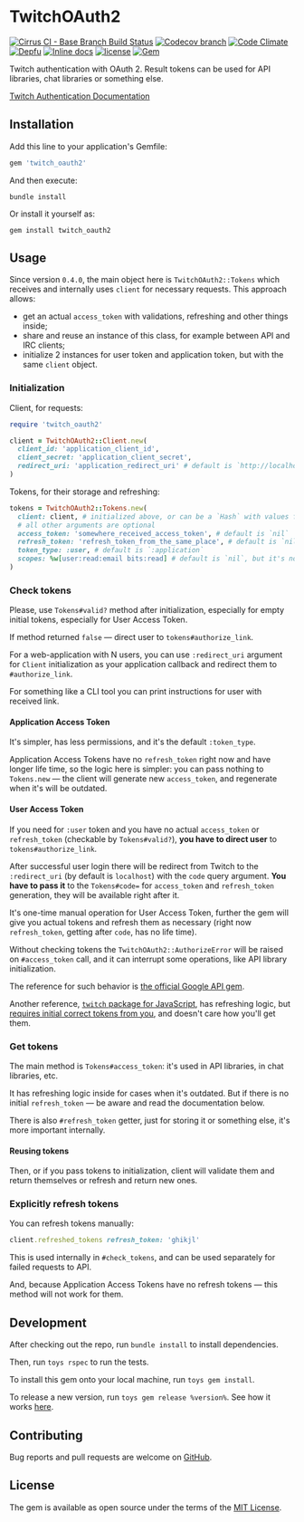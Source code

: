 # TwitchOAuth2

[![Cirrus CI - Base Branch Build Status](https://img.shields.io/cirrus/github/AlexWayfer/twitch_oauth2?style=flat-square)](https://cirrus-ci.com/github/AlexWayfer/twitch_oauth2)
[![Codecov branch](https://img.shields.io/codecov/c/github/AlexWayfer/twitch_oauth2/master.svg?style=flat-square)](https://codecov.io/gh/AlexWayfer/twitch_oauth2)
[![Code Climate](https://img.shields.io/codeclimate/maintainability/AlexWayfer/twitch_oauth2.svg?style=flat-square)](https://codeclimate.com/github/AlexWayfer/twitch_oauth2)
[![Depfu](https://img.shields.io/depfu/AlexWayfer/twitch_oauth2?style=flat-square)](https://depfu.com/repos/github/AlexWayfer/twitch_oauth2)
[![Inline docs](https://inch-ci.org/github/AlexWayfer/twitch_oauth2.svg?branch=master)](https://inch-ci.org/github/AlexWayfer/twitch_oauth2)
[![license](https://img.shields.io/github/license/AlexWayfer/twitch_oauth2.svg?style=flat-square)](https://github.com/AlexWayfer/twitch_oauth2/blob/master/LICENSE.txt)
[![Gem](https://img.shields.io/gem/v/twitch_oauth2.svg?style=flat-square)](https://rubygems.org/gems/twitch_oauth2)

Twitch authentication with OAuth 2.
Result tokens can be used for API libraries, chat libraries or something else.

[Twitch Authentication Documentation](https://dev.twitch.tv/docs/authentication)

## Installation

Add this line to your application's Gemfile:

```ruby
gem 'twitch_oauth2'
```

And then execute:

```
bundle install
```

Or install it yourself as:

```
gem install twitch_oauth2
```

## Usage

Since version `0.4.0`, the main object here is `TwitchOAuth2::Tokens` which receives
and internally uses `client` for necessary requests. This approach allows:

*   get an actual `access_token` with validations, refreshing and other things inside;
*   share and reuse an instance of this class, for example between API and IRC clients;
*   initialize 2 instances for user token and application token, but with the same `client` object.

### Initialization

Client, for requests:

```ruby
require 'twitch_oauth2'

client = TwitchOAuth2::Client.new(
  client_id: 'application_client_id',
  client_secret: 'application_client_secret',
  redirect_uri: 'application_redirect_uri' # default is `http://localhost`
)
```

Tokens, for their storage and refreshing:

```ruby
tokens = TwitchOAuth2::Tokens.new(
  client: client, # initialized above, or can be a `Hash` with values for `Client` initialization
  # all other arguments are optional
  access_token: 'somewhere_received_access_token', # default is `nil`
  refresh_token: 'refresh_token_from_the_same_place', # default is `nil`
  token_type: :user, # default is `:application`
  scopes: %w[user:read:email bits:read] # default is `nil`, but it's not so useful
)
```

### Check tokens

Please, use `Tokens#valid?` method after initialization, especially for empty initial tokens,
especially for User Access Token.

If method returned `false` — direct user to `tokens#authorize_link`.

For a web-application with N users, you can use `:redirect_uri` argument for `Client`
initialization as your application callback and redirect them to `#authorize_link`.

For something like a CLI tool you can print instructions for user with received link.

#### Application Access Token

It's simpler, has less permissions, and it's the default `:token_type`.

Application Access Tokens have no `refresh_token` right now and have longer life time,
so the logic here is simpler: you can pass nothing to `Tokens.new` — the client will generate
new `access_token`, and regenerate when it's will be outdated.

#### User Access Token

If you need for `:user` token and you have no actual `access_token` or `refresh_token`
(checkable by `Tokens#valid?`), **you have to direct user** to `tokens#authorize_link`.

After successful user login there will be redirect from Twitch to the `:redirect_uri`
(by default is `localhost`) with the `code` query argument.
**You have to pass it** to the `Tokens#code=` for `access_token` and `refresh_token` generation,
they will be available right after it.

It's one-time manual operation for User Access Token, further the gem will give you actual tokens
and refresh them as necessary (right now `refresh_token`, getting after `code`, has no life time).

Without checking tokens the `TwitchOAuth2::AuthorizeError` will be raised on `#access_token` call,
and it can interrupt some operations, like API library initialization.

The reference for such behavior is [the official Google API gem](https://github.com/googleapis/google-api-ruby-client/blob/39ae3527722a003b389a2f7f5275ab9c6e93bb5e/samples/cli/lib/base_cli.rb`).

Another reference, [`twitch` package for JavaScript](https://d-fischer.github.io/twitch/),
has refreshing logic, but [requires initial correct tokens from you](https://d-fischer.github.io/twitch-chat-client/docs/examples/basic-bot.html),
and doesn't care how you'll get them.


### Get tokens

The main method is `Tokens#access_token`: it's used in API libraries, in chat libraries, etc.

It has refreshing logic inside for cases when it's outdated.
But if there is no initial `refresh_token` — be aware and read the documentation below.

There is also `#refresh_token` getter, just for storing it or something else,
it's more important internally.

#### Reusing tokens

Then, or if you pass tokens to initialization, client will validate them and return themselves
or refresh and return new ones.

### Explicitly refresh tokens

You can refresh tokens manually:

```ruby
client.refreshed_tokens refresh_token: 'ghikjl'
```

This is used internally in `#check_tokens`, and can be used separately
for failed requests to API.

And, because Application Access Tokens have no refresh tokens — this method will not work for them.

## Development

After checking out the repo, run `bundle install` to install dependencies.

Then, run `toys rspec` to run the tests.

To install this gem onto your local machine, run `toys gem install`.

To release a new version, run `toys gem release %version%`.
See how it works [here](https://github.com/AlexWayfer/gem_toys#release).

## Contributing

Bug reports and pull requests are welcome on [GitHub](https://github.com/AlexWayfer/twitch_oauth2).

## License

The gem is available as open source under the terms of the
[MIT License](https://opensource.org/licenses/MIT).
